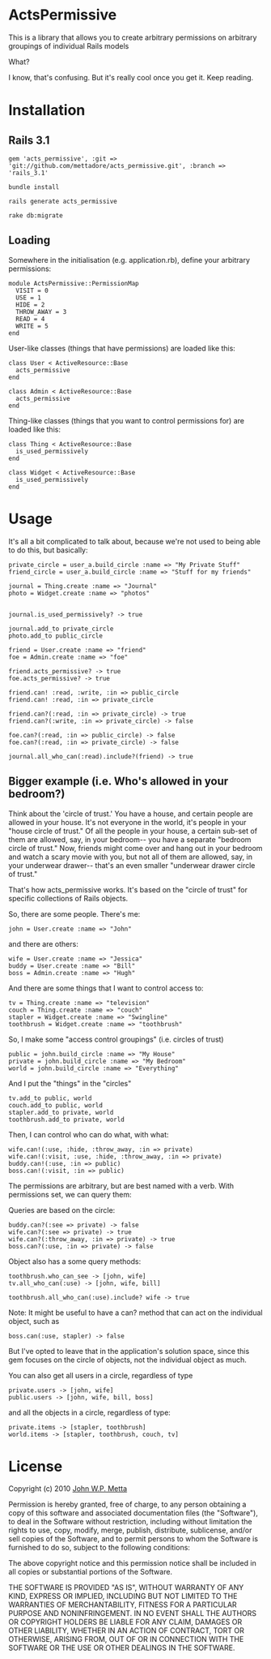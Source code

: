 # ActsPermissive

This is a library that allows you to create arbitrary permissions on arbitrary groupings
of individual Rails models

What?

I know, that's confusing. But it's really cool once you get it. Keep reading.

# Installation

## Rails 3.1
    gem 'acts_permissive', :git => 'git://github.com/mettadore/acts_permissive.git', :branch => 'rails_3.1'

    bundle install

    rails generate acts_permissive

    rake db:migrate

## Loading

Somewhere in the initialisation (e.g. application.rb), define your arbitrary permissions:

    module ActsPermissive::PermissionMap
      VISIT = 0
      USE = 1
      HIDE = 2
      THROW_AWAY = 3
      READ = 4
      WRITE = 5
    end

User-like classes (things that have permissions) are loaded like this:

    class User < ActiveResource::Base
      acts_permissive
    end

    class Admin < ActiveResource::Base
      acts_permissive
    end

Thing-like classes (things that you want to control permissions for) are loaded like this:

    class Thing < ActiveResource::Base
      is_used_permissively
    end

    class Widget < ActiveResource::Base
      is_used_permissively
    end

# Usage
It's all a bit complicated to talk about, because we're not used to being able to do this, but basically:

    private_circle = user_a.build_circle :name => "My Private Stuff"
    friend_circle = user_a.build_circle :name => "Stuff for my friends"

    journal = Thing.create :name => "Journal"
    photo = Widget.create :name => "photos"


    journal.is_used_permissively? -> true

    journal.add_to private_circle
    photo.add_to public_circle

    friend = User.create :name => "friend"
    foe = Admin.create :name => "foe"

    friend.acts_permissive? -> true
    foe.acts_permissive? -> true

    friend.can! :read, :write, :in => public_circle
    friend.can! :read, :in => private_circle

    friend.can?(:read, :in => private_circle) -> true
    friend.can?(:write, :in => private_circle) -> false

    foe.can?(:read, :in => public_circle) -> false
    foe.can?(:read, :in => private_circle) -> false

    journal.all_who_can(:read).include?(friend) -> true


## Bigger example (i.e. Who's allowed in your bedroom?)

Think about the 'circle of trust.' You have a house, and certain people are allowed in your house.
It's not everyone in the world, it's people in your "house circle of trust." Of all the people in
your house, a certain sub-set of them are allowed, say, in your bedroom-- you have a separate
"bedroom circle of trust." Now, friends might come over and hang out in your bedroom and watch
a scary movie with you, but not all of them are allowed, say, in your underwear drawer-- that's
an even smaller "underwear drawer circle of trust."

That's how acts_permissive works. It's based on the "circle of trust" for specific collections
 of Rails objects.

So, there are some people. There's me:

    john = User.create :name => "John"

and there are others:

    wife = User.create :name => "Jessica"
    buddy = User.create :name => "Bill"
    boss = Admin.create :name => "Hugh"

And there are some things that I want to control access to:

    tv = Thing.create :name => "television"
    couch = Thing.create :name => "couch"
    stapler = Widget.create :name => "Swingline"
    toothbrush = Widget.create :name => "toothbrush"

So, I make some "access control groupings" (i.e. circles of trust)

    public = john.build_circle :name => "My House"
    private = john.build_circle :name => "My Bedroom"
    world = john.build_circle :name => "Everything"

And I put the "things" in the "circles"

    tv.add_to public, world
    couch.add_to public, world
    stapler.add_to private, world
    toothbrush.add_to private, world

Then, I can control who can do what, with what:

    wife.can!(:use, :hide, :throw_away, :in => private)
    wife.can!(:visit, :use, :hide, :throw_away, :in => private)
    buddy.can!(:use, :in => public)
    boss.can!(:visit, :in => public)

The permissions are arbitrary, but are best named with a verb. With permissions set, we can
query them:

Queries are based on the circle:

    buddy.can?(:see => private) -> false
    wife.can?(:see => private) -> true
    wife.can?(:throw_away, :in => private) -> true
    boss.can?(:use, :in => private) -> false

Object also has a some query methods:

    toothbrush.who_can_see -> [john, wife]
    tv.all_who_can(:use) -> [john, wife, bill]

    toothbrush.all_who_can(:use).include? wife -> true

Note: It might be useful to have a can? method that can act on the individual object, such as

    boss.can(:use, stapler) -> false

But I've opted to leave that in the application's solution space, since this gem focuses on
the circle of objects, not the individual object as much.

You can also get all users in a circle, regardless of type

    private.users -> [john, wife]
    public.users -> [john, wife, bill, boss]

and all the objects in a circle, regardless of type:

    private.items -> [stapler, toothbrush]
    world.items -> [stapler, toothbrush, couch, tv]

# License

Copyright (c) 2010 [John W.P. Metta](http://johnmetta.com)

Permission is hereby granted, free of charge, to any person obtaining a copy
of this software and associated documentation files (the "Software"), to deal
in the Software without restriction, including without limitation the rights
to use, copy, modify, merge, publish, distribute, sublicense, and/or sell
copies of the Software, and to permit persons to whom the Software is
furnished to do so, subject to the following conditions:

The above copyright notice and this permission notice shall be included in
all copies or substantial portions of the Software.

THE SOFTWARE IS PROVIDED "AS IS", WITHOUT WARRANTY OF ANY KIND, EXPRESS OR
IMPLIED, INCLUDING BUT NOT LIMITED TO THE WARRANTIES OF MERCHANTABILITY,
FITNESS FOR A PARTICULAR PURPOSE AND NONINFRINGEMENT. IN NO EVENT SHALL THE
AUTHORS OR COPYRIGHT HOLDERS BE LIABLE FOR ANY CLAIM, DAMAGES OR OTHER
LIABILITY, WHETHER IN AN ACTION OF CONTRACT, TORT OR OTHERWISE, ARISING FROM,
OUT OF OR IN CONNECTION WITH THE SOFTWARE OR THE USE OR OTHER DEALINGS IN
THE SOFTWARE.
